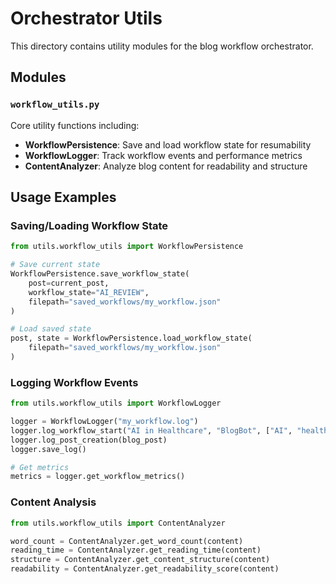 # Orchestrator Utils

This directory contains utility modules for the blog workflow orchestrator.

## Modules

### `workflow_utils.py`
Core utility functions including:

- **WorkflowPersistence**: Save and load workflow state for resumability
- **WorkflowLogger**: Track workflow events and performance metrics  
- **ContentAnalyzer**: Analyze blog content for readability and structure

## Usage Examples

### Saving/Loading Workflow State
```python
from utils.workflow_utils import WorkflowPersistence

# Save current state
WorkflowPersistence.save_workflow_state(
    post=current_post, 
    workflow_state="AI_REVIEW", 
    filepath="saved_workflows/my_workflow.json"
)

# Load saved state
post, state = WorkflowPersistence.load_workflow_state(
    filepath="saved_workflows/my_workflow.json"
)
```

### Logging Workflow Events
```python
from utils.workflow_utils import WorkflowLogger

logger = WorkflowLogger("my_workflow.log")
logger.log_workflow_start("AI in Healthcare", "BlogBot", ["AI", "healthcare"])
logger.log_post_creation(blog_post)
logger.save_log()

# Get metrics
metrics = logger.get_workflow_metrics()
```

### Content Analysis
```python
from utils.workflow_utils import ContentAnalyzer

word_count = ContentAnalyzer.get_word_count(content)
reading_time = ContentAnalyzer.get_reading_time(content)
structure = ContentAnalyzer.get_content_structure(content)
readability = ContentAnalyzer.get_readability_score(content)
```
